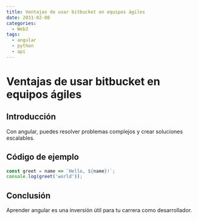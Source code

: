 ```yaml
---
title: Ventajas de usar bitbucket en equipos ágiles
date: 2031-02-08
categories:
  - Web3
tags:
  - angular
  - python
  - api
---
```


# Ventajas de usar bitbucket en equipos ágiles

## Introducción

Con angular, puedes resolver problemas complejos y crear soluciones escalables.

## Código de ejemplo

```javascript
const greet = name => `Hello, ${name}!`;
console.log(greet('world'));
```

## Conclusión

Aprender angular es una inversión útil para tu carrera como desarrollador.